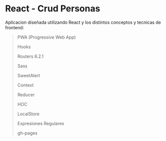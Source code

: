 # React - Crud Personas
Aplicacion diseñada utilizando React y los distintos conceptos y tecnicas de frontend:

> PWA (Progressive Web App)
> 
> Hooks
> 
> Routers 6.2.1
>
> Sass
>
> SweetAlert
>
> Context
>
> Reducer
>
> HOC
>
> LocalStore
>
> Expresiones Regulares
>
> gh-pages
 